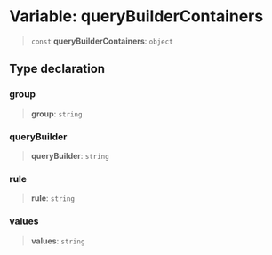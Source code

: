 # Variable: queryBuilderContainers

> `const` **queryBuilderContainers**: `object`

## Type declaration

### group

> **group**: `string`

### queryBuilder

> **queryBuilder**: `string`

### rule

> **rule**: `string`

### values

> **values**: `string`
